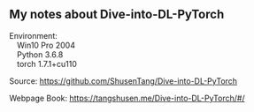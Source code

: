 My notes about Dive-into-DL-PyTorch
----

Environment:<br> &emsp;Win10 Pro 2004<br>  &emsp;Python 3.6.8<br>   &emsp;torch 1.7.1+cu110<br>

Source: https://github.com/ShusenTang/Dive-into-DL-PyTorch

Webpage Book: https://tangshusen.me/Dive-into-DL-PyTorch/#/



  

